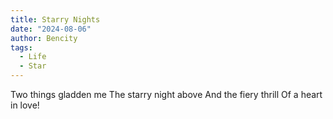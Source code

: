 ```yaml
---
title: Starry Nights
date: "2024-08-06"
author: Bencity
tags:
  - Life
  - Star
---
```


Two things gladden me
The starry night above
And the fiery thrill
Of a heart in love!
